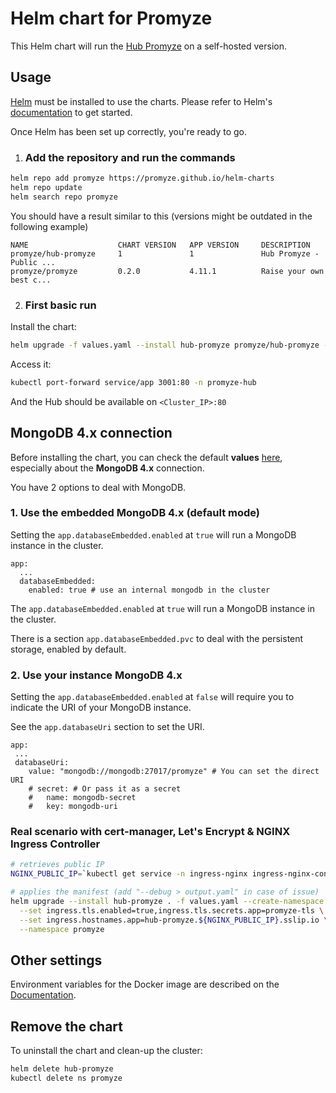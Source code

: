 # Helm chart for Promyze

This Helm chart will run the [Hub Promyze](https://hub.docker.com/r/promyze/hub) on a self-hosted version.

## Usage

[Helm](https://helm.sh) must be installed to use the charts. Please refer to Helm's [documentation](https://helm.sh/docs) to get started.

Once Helm has been set up correctly, you're ready to go.

1. ### Add the repository and run the commands

```bash
helm repo add promyze https://promyze.github.io/helm-charts
helm repo update
helm search repo promyze
```

You should have a result similar to this (versions might be outdated in the following example)
``` 
NAME                    CHART VERSION   APP VERSION     DESCRIPTION                                       
promyze/hub-promyze     1               1               Hub Promyze - Public ...
promyze/promyze         0.2.0           4.11.1          Raise your own best c...  
```

2. ### First basic run


Install the chart:

```bash
helm upgrade -f values.yaml --install hub-promyze promyze/hub-promyze --create-namespace --namespace promyze
```

Access it:

```bash
kubectl port-forward service/app 3001:80 -n promyze-hub
``` 

And the Hub should be available on ```<Cluster_IP>:80```


## MongoDB 4.x connection

Before installing the chart, you can check the default **values** [here](https://github.com/promyze/helm-charts/blob/main/charts/hub/values.yaml), especially about the **MongoDB 4.x** connection.


You have 2 options to deal with MongoDB.

### 1. Use the embedded MongoDB 4.x (default mode)

Setting the `app.databaseEmbedded.enabled` at `true` will run a MongoDB instance in the cluster.

```
app:
  ...
  databaseEmbedded:
    enabled: true # use an internal mongodb in the cluster
```

The `app.databaseEmbedded.enabled` at `true` will run a MongoDB instance in the cluster.

There is a section `app.databaseEmbedded.pvc` to deal with the persistent storage, enabled by default.

### 2. Use your instance MongoDB 4.x

Setting the `app.databaseEmbedded.enabled` at `false` will require you to indicate the URI of your MongoDB instance.

See the `app.databaseUri` section to set the URI.

```
app:
 ...
 databaseUri:
    value: "mongodb://mongodb:27017/promyze" # You can set the direct URI
    # secret: # Or pass it as a secret
    #   name: mongodb-secret
    #   key: mongodb-uri
```


### Real scenario with cert-manager, Let's Encrypt & NGINX Ingress Controller

```bash
# retrieves public IP
NGINX_PUBLIC_IP=`kubectl get service -n ingress-nginx ingress-nginx-controller --output jsonpath='{.status.loadBalancer.ingress[0].ip}'`

# applies the manifest (add "--debug > output.yaml" in case of issue)
helm upgrade --install hub-promyze . -f values.yaml --create-namespace \
  --set ingress.tls.enabled=true,ingress.tls.secrets.app=promyze-tls \
  --set ingress.hostnames.app=hub-promyze.${NGINX_PUBLIC_IP}.sslip.io \
  --namespace promyze
```


## Other settings

Environment variables for the Docker image are described on the [Documentation](https://hub.docker.com/r/promyze/hub).

## Remove the chart

To uninstall the chart and clean-up the cluster:

```bash
helm delete hub-promyze
kubectl delete ns promyze
```

